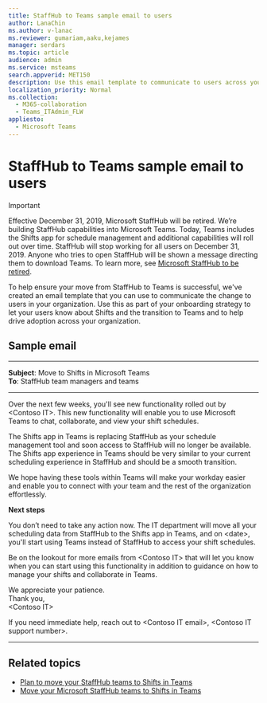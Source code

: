 ```yaml
---
title: StaffHub to Teams sample email to users
author: LanaChin
ms.author: v-lanac
ms.reviewer: gumariam,aaku,kejames
manager: serdars
ms.topic: article
audience: admin
ms.service: msteams
search.appverid: MET150
description: Use this email template to communicate to users across your organization about the transition from Microsoft StaffHub to Microsoft Teams.
localization_priority: Normal
ms.collection: 
  - M365-collaboration
  - Teams_ITAdmin_FLW
appliesto: 
  - Microsoft Teams
---
```


# StaffHub to Teams sample email to users

> [!IMPORTANT]
> Effective December 31, 2019, Microsoft StaffHub will be retired. We’re building StaffHub capabilities into Microsoft Teams. Today, Teams includes the Shifts app for schedule management and additional capabilities will roll out over time. StaffHub will stop working for all users on December 31, 2019. Anyone who tries to open StaffHub will be shown a message directing them to download Teams. To learn more, see [Microsoft StaffHub to be retired](microsoft-staffhub-to-be-retired.md). 

To help ensure your move from StaffHub to Teams is successful, we've created an email template that you can use to communicate the change to users in your organization. Use this as part of your onboarding strategy to let your users know about Shifts and the transition to Teams and to help drive adoption across your organization.

## Sample email

***
**Subject**: Move to Shifts in Microsoft Teams<br>
**To**: StaffHub team managers and teams
***
Over the next few weeks, you'll see new functionality rolled out by &lt;Contoso IT&gt;. This new functionality will enable you to use Microsoft Teams to chat, collaborate, and view your shift schedules.

The Shifts app in Teams is replacing StaffHub as your schedule management tool and soon access to StaffHub will no longer be available. The Shifts app experience in Teams should be very similar to your current scheduling experience in StaffHub and should be a smooth transition.

We hope having these tools within Teams will make your workday easier and enable you to connect with your team and the rest of the organization effortlessly.

**Next steps**

You don’t need to take any action now. The IT department will move all your scheduling data from StaffHub to the Shifts app in Teams, and on &lt;date&gt;, you'll start using Teams instead of StaffHub to access your shift schedules.  

Be on the lookout for more emails from &lt;Contoso IT&gt; that will let you know when you can start using this functionality in addition to guidance on how to manage your shifts and collaborate in Teams.  

We appreciate your patience.<br>
Thank you,<br>
&lt;Contoso IT&gt;

If you need immediate help, reach out to &lt;Contoso IT email&gt;, &lt;Contoso IT support number&gt;.
<br>

***

## Related topics

- [Plan to move your StaffHub teams to Shifts in Teams](plan-to-move-staffhub-teams-to-shifts-in-teams.md)
- [Move your Microsoft StaffHub teams to Shifts in Teams](move-staffhub-teams-to-shifts-in-teams.md)
